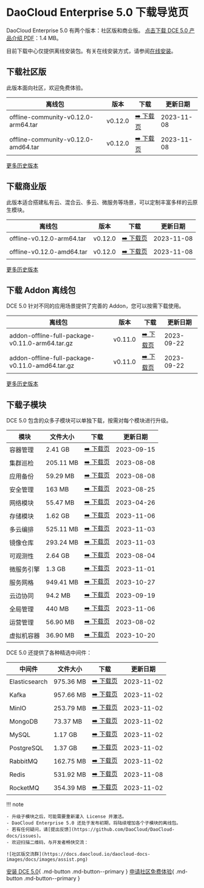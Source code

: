# DaoCloud Enterprise 5.0 下载导览页

DaoCloud Enterprise 5.0 有两个版本：社区版和商业版。
[点击下载 DCE 5.0 产品介绍 PDF](https://harbor-test2.cn-sh2.ufileos.com/docs/download/DCE5.0-intro.pdf)：1.4 MB。

目前下载中心仅提供离线安装包。有关在线安装方式，请参阅[在线安装](../install/index.md)。

## 下载社区版

此版本面向社区，欢迎免费体验。

| 离线包                              | 版本    | 下载                                                     | 更新日期   |
| ----------------------------------- | ------- | -------------------------------------------------------- | ---------- |
| offline-community-v0.12.0-arm64.tar | v0.12.0 | [:arrow_right: 下载页](./free/dce5-installer-v0.12.0.md) | 2023-11-08 |
| offline-community-v0.12.0-amd64.tar | v0.12.0 | [:arrow_right: 下载页](./free/dce5-installer-v0.12.0.md) | 2023-11-08 |

[更多历史版本](./free/dce5-installer-history.md)

## 下载商业版

此版本适合搭建私有云、混合云、多云、微服务等场景，可以定制丰富多样的云原生模块。

| 离线包                    | 版本    | 下载                                                         | 更新日期   |
| ------------------------- | ------- | ------------------------------------------------------------ | ---------- |
| offline-v0.12.0-arm64.tar | v0.12.0 | [:arrow_right: 下载页](./business/dce5-installer-v0.12.0.md) | 2023-11-08 |
| offline-v0.12.0-amd64.tar | v0.12.0 | [:arrow_right: 下载页](./business/dce5-installer-v0.12.0.md) | 2023-11-08 |

[更多历史版本](./business/dce5-installer-history.md)

## 下载 Addon 离线包

DCE 5.0 针对不同的应用场景提供了完善的 Addon，您可以按需下载使用。

| 离线包                                          | 版本    | 下载                                       | 更新日期   |
| ----------------------------------------------- | ------- | ------------------------------------------ | ---------- |
| addon-offline-full-package-v0.11.0-arm64.tar.gz | v0.11.0 | [:arrow_right: 下载页](./addon/v0.11.0.md) | 2023-09-22 |
| addon-offline-full-package-v0.11.0-amd64.tar.gz | v0.11.0 | [:arrow_right: 下载页](./addon/v0.11.0.md) | 2023-09-22 |

[更多历史版本](./addon/history.md)

## 下载子模块

DCE 5.0 包含的众多子模块可以单独下载，按需对每个模块进行升级。

| 模块     | 文件大小  | 下载                                           | 更新日期   |
| -------- | --------- | ---------------------------------------------- | ---------- |
| 容器管理 | 2.41 GB   | [:arrow_right: 下载页](./modules/ghippo.md)    | 2023-09-15 |
| 集群巡检 | 205.11 MB | [:arrow_right: 下载页](./modules/kcollie.md)   | 2023-08-08 |
| 应用备份 | 59.29 MB  | [:arrow_right: 下载页](./modules/kcoral.md)    | 2023-08-08 |
| 安全管理 | 163 MB    | [:arrow_right: 下载页](./modules/dowl.md)      | 2023-08-25 |
| 网络模块 | 55.47 MB  | [:arrow_right: 下载页](./modules/spidernet.md) | 2023-04-26 |
| 存储模块 | 1.62 GB   | [:arrow_right: 下载页](./modules/hwameistor.md) | 2023-11-06 |
| 多云编排 | 525.11 MB | [:arrow_right: 下载页](./modules/kairship.md)  | 2023-11-03 |
| 镜像仓库 | 293.24 MB | [:arrow_right: 下载页](./modules/kangaroo.md)  | 2023-11-03 |
| 可观测性 | 2.64 GB   | [:arrow_right: 下载页](./modules/insight.md)   | 2023-08-04 |
| 微服务引擎 | 1.3 GB   | [:arrow_right: 下载页](./modules/skoala.md)   | 2023-11-01 |
| 服务网格 | 949.41 MB  | [:arrow_right: 下载页](./modules/mspider.md)  | 2023-10-27 |
| 云边协同 | 94.2 MB   | [:arrow_right: 下载页](./modules/kant.md)      | 2023-09-19 |
| 全局管理 | 440 MB    | [:arrow_right: 下载页](./modules/ghippo.md)    | 2023-11-06 |
| 运营管理 | 56.90 MB  | [:arrow_right: 下载页](./modules/gmagpie.md)   | 2023-08-02 |
| 虚拟机容器 | 36.90 MB | [:arrow_right: 下载页](./modules/virtnest.md) | 2023-10-20 |

DCE 5.0 还提供了各种精选中间件：

| 中间件           | 文件大小  | 下载                                                         | 更新日期       |
|---------------| --------- |------------------------------------------------------------|------------|
| Elasticsearch |975.36 MB| [:arrow_right: 下载页](./modules/middleware/elasticsearch.md) | 2023-11-02 |
| Kafka         |957.66 MB| [:arrow_right: 下载页](./modules/middleware/kafka.md)         | 2023-11-02 |
| MinIO         |253.79 MB| [:arrow_right: 下载页](./modules/middleware/minio.md)         | 2023-11-02 |
| MongoDB       |73.37 MB| [:arrow_right: 下载页](./modules/middleware/mongodb.md)       | 2023-11-02 |
| MySQL         |1.17 GB| [:arrow_right: 下载页](./modules/middleware/mysql.md)         | 2023-11-02 |
| PostgreSQL    |1.37 GB| [:arrow_right: 下载页](./modules/middleware/postgresql.md)    | 2023-11-02 |
| RabbitMQ      |162.75 MB| [:arrow_right: 下载页](./modules/middleware/rabbitmq.md)      | 2023-11-02 |
| Redis |531.92 MB| [:arrow_right: 下载页](./modules/middleware/redis.md) |2023-11-08|
| RocketMQ      |354.39 MB| [:arrow_right: 下载页](./modules/middleware/rocketmq.md)      |2023-11-02 |

!!! note

    - 升级子模块之后，可能需要重新灌入 License 并激活。
    - DaoCloud Enterprise 5.0 还处于发布初期，将陆续增加各个子模块的离线包。
    - 若有任何疑问，请[提出反馈](https://github.com/DaoCloud/DaoCloud-docs/issues)。
    - 欢迎扫描二维码，与开发者畅快交流：

    ![社区版交流群](https://docs.daocloud.io/daocloud-docs-images/docs/images/assist.png)

[安装 DCE 5.0](../install/index.md){ .md-button .md-button--primary }
[申请社区免费体验](../dce/license0.md){ .md-button .md-button--primary }
